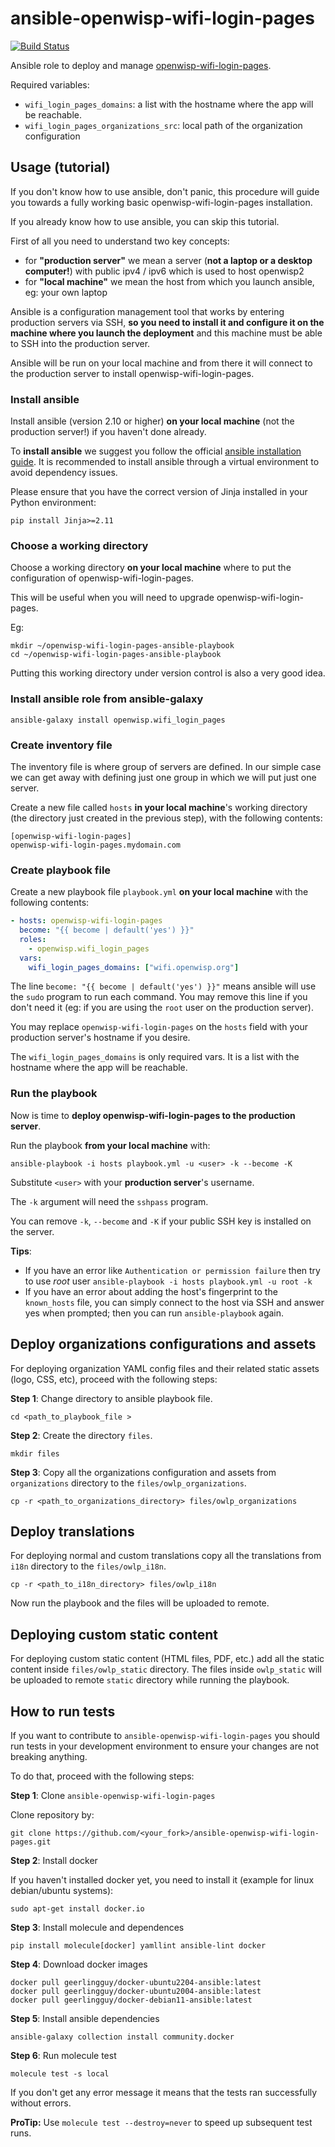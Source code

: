 # ansible-openwisp-wifi-login-pages

[![Build Status](https://github.com/openwisp/ansible-openwisp-wifi-login-pages/workflows/Ansible%20OpenWISP%20WiFi%20Login%20Pages%20CI%20Build/badge.svg?branch=master)](https://github.com/openwisp/ansible-openwisp-wifi-login-pages/actions)

Ansible role to deploy and manage [openwisp-wifi-login-pages](https://github.com/openwisp/openwisp-wifi-login-pages).

Required variables:

- `wifi_login_pages_domains`: a list with the hostname where the app will be reachable.
- `wifi_login_pages_organizations_src`: local path of the organization configuration

## Usage (tutorial)

If you don't know how to use ansible, don't panic, this procedure will
guide you towards a fully working basic openwisp-wifi-login-pages installation.

If you already know how to use ansible, you can skip this tutorial.

First of all you need to understand two key concepts:

- for **"production server"** we mean a server (**not a laptop or a desktop computer!**) with public
  ipv4 / ipv6 which is used to host openwisp2
- for **"local machine"** we mean the host from which you launch ansible, eg: your own laptop

Ansible is a configuration management tool that works by entering production servers via SSH,
**so you need to install it and configure it on the machine where you launch the deployment** and
this machine must be able to SSH into the production server.

Ansible will be run on your local machine and from there it will connect to the production server
to install openwisp-wifi-login-pages.

### Install ansible

Install ansible (version 2.10 or higher) **on your local machine** (not the production server!) if
you haven't done already.

To **install ansible** we suggest you follow the official [ansible installation guide](https://docs.ansible.com/ansible/latest/installation_guide/intro_installation.html#installing-ansible-in-a-virtual-environment-with-pip). It is recommended to install ansible through a virtual environment to avoid dependency issues.

Please ensure that you have the correct version of Jinja installed in your Python environment:
```
pip install Jinja>=2.11
```

### Choose a working directory

Choose a working directory **on your local machine** where to put the configuration of
openwisp-wifi-login-pages.

This will be useful when you will need to upgrade openwisp-wifi-login-pages.

Eg:

```
mkdir ~/openwisp-wifi-login-pages-ansible-playbook
cd ~/openwisp-wifi-login-pages-ansible-playbook
```

Putting this working directory under version control is also a very good idea.

### Install ansible role from ansible-galaxy

```
ansible-galaxy install openwisp.wifi_login_pages
```

### Create inventory file

The inventory file is where group of servers are defined. In our simple case we can
get away with defining just one group in which we will put just one server.

Create a new file called `hosts` **in your local machine**'s working directory
(the directory just created in the previous step), with the following contents:

```
[openwisp-wifi-login-pages]
openwisp-wifi-login-pages.mydomain.com
```

### Create playbook file

Create a new playbook file `playbook.yml` **on your local machine** with the following contents:

```yaml
- hosts: openwisp-wifi-login-pages
  become: "{{ become | default('yes') }}"
  roles:
    - openwisp.wifi_login_pages
  vars:
    wifi_login_pages_domains: ["wifi.openwisp.org"]
```

The line `become: "{{ become | default('yes') }}"` means ansible will use the `sudo`
program to run each command. You may remove this line if you don't need it (eg: if you are
using the `root` user on the production server).

You may replace `openwisp-wifi-login-pages` on the `hosts` field with your production server's
hostname if you desire.

The `wifi_login_pages_domains` is only required vars. It is a list with the hostname where the
app will be reachable.

### Run the playbook

Now is time to **deploy openwisp-wifi-login-pages to the production server**.

Run the playbook **from your local machine** with:

```
ansible-playbook -i hosts playbook.yml -u <user> -k --become -K
```

Substitute `<user>` with your **production server**'s username.

The `-k` argument will need the `sshpass` program.

You can remove `-k`, `--become` and `-K` if your public SSH key is installed on the server.

**Tips**:

- If you have an error like `Authentication or permission failure` then try to use _root_ user
  `ansible-playbook -i hosts playbook.yml -u root -k`
- If you have an error about adding the host's fingerprint to the `known_hosts` file, you can simply
  connect to the host via SSH and answer yes when prompted; then you can run `ansible-playbook` again.

## Deploy organizations configurations and assets

For deploying organization YAML config files and their related static assets (logo, CSS, etc), proceed
with the following steps:

**Step 1**: Change directory to ansible playbook file.

```
cd <path_to_playbook_file >
```

**Step 2**: Create the directory `files`.

```
mkdir files
```

**Step 3**: Copy all the organizations configuration and assets from `organizations` directory
to the `files/owlp_organizations`.

```
cp -r <path_to_organizations_directory> files/owlp_organizations
```

## Deploy translations

For deploying normal and custom translations copy all the translations from `i18n` directory to
the `files/owlp_i18n`.

```
cp -r <path_to_i18n_directory> files/owlp_i18n
```

Now run the playbook and the files will be uploaded to remote.

## Deploying custom static content

For deploying custom static content (HTML files, PDF, etc.) add all the static content inside
`files/owlp_static` directory.
The files inside `owlp_static` will be uploaded to remote `static` directory while running
the playbook.

## How to run tests

If you want to contribute to `ansible-openwisp-wifi-login-pages` you should run tests
in your development environment to ensure your changes are not breaking anything.

To do that, proceed with the following steps:

**Step 1**: Clone `ansible-openwisp-wifi-login-pages`

Clone repository by:

```
git clone https://github.com/<your_fork>/ansible-openwisp-wifi-login-pages.git
```

**Step 2**: Install docker

If you haven't installed docker yet, you need to install it (example for linux debian/ubuntu systems):

```
sudo apt-get install docker.io
```

**Step 3**: Install molecule and dependences

```
pip install molecule[docker] yamllint ansible-lint docker
```

**Step 4**: Download docker images

```
docker pull geerlingguy/docker-ubuntu2204-ansible:latest
docker pull geerlingguy/docker-ubuntu2004-ansible:latest
docker pull geerlingguy/docker-debian11-ansible:latest
```

**Step 5**: Install ansible dependencies

```
ansible-galaxy collection install community.docker
```

**Step 6**: Run molecule test

```
molecule test -s local
```

If you don't get any error message it means that the tests ran successfully without errors.

**ProTip:** Use `molecule test --destroy=never` to speed up subsequent test runs.
